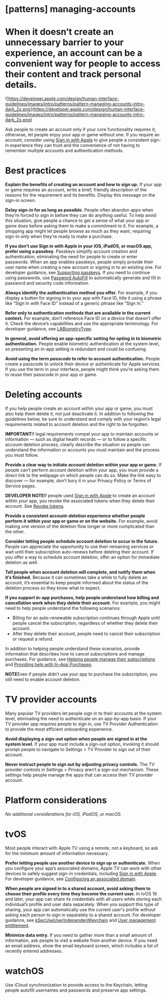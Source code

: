 # **[patterns] managing-accounts**

# When it doesn’t create an unnecessary barrier to your experience, an account can be a convenient way for people to access their content and track personal details.

![https://developer.apple.com/design/human-interface-guidelines/images/intro/patterns/pattern-managing-accounts-intro-dark_2x.png](https://developer.apple.com/design/human-interface-guidelines/images/intro/patterns/pattern-managing-accounts-intro-dark_2x.png)

Ask people to create an account only if your core functionality requires it; otherwise, let people enjoy your app or game without one. If you require an account, consider using [Sign in with Apple](https://developer.apple.com/design/human-interface-guidelines/technologies/sign-in-with-apple/introduction) to give people a consistent sign-in experience they can trust and the convenience of not having to remember multiple accounts and authentication methods.

# **Best practices**

**Explain the benefits of creating an account and how to sign up.** If your app or game requires an account, write a brief, friendly description of the reasons for the requirement and its benefits. Display this message on the sign-in screen.

**Delay sign-in for as long as possible.** People often abandon apps when they’re forced to sign in before they can do anything useful. To help avoid this situation, give people a chance to get a sense of what your app or game does before asking them to make a commitment to it. For example, a shopping app might let people browse as much as they want, requiring sign-in only when they’re ready to make a purchase.

**If you don’t use Sign in with Apple in your iOS, iPadOS, or macOS app, prefer using a passkey.** Passkeys simplify account creation and authentication, eliminating the need for people to create or enter passwords. When an app enables passkeys, people simply provide their user name when creating a new account or signing in to an existing one. For developer guidance, see [Supporting passkeys](https://developer.apple.com/documentation/authenticationservices/public-private_key_authentication/supporting_passkeys). If you need to continue using passwords, use [Password AutoFill](https://developer.apple.com/documentation/security/password_autofill/) to automatically generate and fill in password and security code information.

**Always identify the authentication method you offer.** For example, if you display a button for signing in to your app with Face ID, title it using a phrase like “Sign In with Face ID” instead of a generic phrase like “Sign In.”

**Refer only to authentication methods that are available in the current context.** For example, don’t reference Face ID on a device that doesn’t offer it. Check the device’s capabilities and use the appropriate terminology. For developer guidance, see [LABiometryType](https://developer.apple.com/documentation/localauthentication/labiometrytype).

**In general, avoid offering an app-specific setting for opting in to biometric authentication.** People enable biometric authentication at the system level, so presenting an in-app setting is redundant and could be confusing.

**Avoid using the term *passcode* to refer to account authentication.** People create a passcode to unlock their device or authenticate for Apple services. If you use the term in your interface, people might think you’re asking them to reuse their passcode in your app or game.

# **Deleting accounts**

If you help people create an account within your app or game, you must also help them delete it, not just deactivate it. In addition to following the guidelines below, be sure to understand and comply with your region’s legal requirements related to account deletion and the right to be forgotten.

**IMPORTANT**If legal requirements compel your app to maintain accounts or information — such as digital health records — or to follow a specific account-deletion process, clearly describe the situation so people can understand the information or accounts you must maintain and the process you must follow.

**Provide a clear way to initiate account deletion within your app or game.** If people can’t perform account deletion within your app, you must provide a direct link to the webpage on which people can do so. Make the link easy to discover — for example, don’t bury it in your Privacy Policy or Terms of Service pages.

**DEVELOPER NOTE**If people used [Sign in with Apple](https://developer.apple.com/design/human-interface-guidelines/technologies/sign-in-with-apple/introduction) to create an account within your app, you revoke the associated tokens when they delete their account. See [Revoke tokens](https://developer.apple.com/documentation/sign_in_with_apple/revoke_tokens).

**Provide a consistent account-deletion experience whether people perform it within your app or game or on the website.** For example, avoid making one version of the deletion flow longer or more complicated than the other.

**Consider letting people schedule account deletion to occur in the future.** People can appreciate the opportunity to use their remaining services or wait until their subscription auto-renews before deleting their account. If you offer a way to schedule account deletion, offer an option for immediate deletion as well.

**Tell people when account deletion will complete, and notify them when it’s finished.** Because it can sometimes take a while to fully delete an account, it’s essential to keep people informed about the status of the deletion process so they know what to expect.

**If you support in-app purchases, help people understand how billing and cancellation work when they delete their account.** For example, you might need to help people understand the following scenarios:

- Billing for an auto-renewable subscription continues through Apple until people cancel the subscription, regardless of whether they delete their account.
- After they delete their account, people need to cancel their subscription or request a refund.

In addition to helping people understand these scenarios, provide information that describes how to cancel subscriptions and manage purchases. For guidance, see [Helping people manage their subscriptions](https://developer.apple.com/design/human-interface-guidelines/technologies/in-app-purchase/auto-renewable-subscriptions/#helping-people-manage-their-subscriptions) and [Providing help with In-App Purchases](https://developer.apple.com/design/human-interface-guidelines/technologies/in-app-purchase/introduction/#providing-help-with-in-app-purchases).

**NOTE**Even if people didn’t use your app to purchase the subscription, you still need to enable account deletion.

# **TV provider accounts**

Many popular TV providers let people sign in to their accounts at the system level, eliminating the need to authenticate on an app-by-app basis. If your TV provider app requires people to sign in, use TV Provider Authentication to provide the most efficient onboarding experience.

**Avoid displaying a sign-out option when people are signed in at the system level.** If your app must include a sign-out option, invoking it should prompt people to navigate to Settings > TV Provider to sign out of their account.

**Never instruct people to sign out by adjusting privacy controls.** The TV provider controls in Settings > Privacy aren’t a sign-out mechanism. These settings help people manage the apps that can access their TV provider account.

# **Platform considerations**

*No additional considerations for iOS, iPadOS, or macOS.*

# **tvOS**

Most people interact with Apple TV using a remote, not a keyboard, so ask for the minimum amount of information necessary.

**Prefer letting people use another device to sign up or authenticate.** When you configure your app’s associated domains, Apple TV can work with other devices to safely suggest sign-in credentials, including [Sign in with Apple](https://developer.apple.com/design/human-interface-guidelines/technologies/sign-in-with-apple). For developer guidance, see [Configuring an associated domain](https://developer.apple.com/documentation/xcode/configuring-an-associated-domain/).

**When people are signed in to a shared account, avoid asking them to choose their profile every time they become the current user.** In tvOS 16 and later, your app can share its credentials with all users while storing each individual’s profile and user data separately. When you support this type of sharing, your app can automatically use the current user's profile without asking each person to sign in separately to a shared account. For developer guidance, see [kSecUseUserIndependentKeychain](https://developer.apple.com/documentation/security/ksecuseuserindependentkeychain/) and [User management entitlement](https://developer.apple.com/documentation/bundleresources/entitlements/com_apple_developer_user-management).

**Minimize data entry.** If you need to gather more than a small amount of information, ask people to visit a website from another device. If you need an email address, show the email keyboard screen, which includes a list of recently entered addresses.

# **watchOS**

Use iCloud synchronization to provide access to the Keychain, letting people autofill usernames and passwords and preserve app settings.